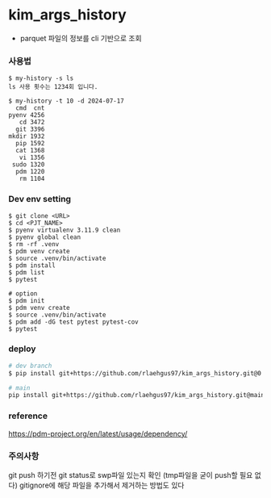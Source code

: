 # kim_args_history
- parquet 파일의 정보를 cli 기반으로 조회

### 사용법
```
$ my-history -s ls
ls 사용 횟수는 1234회 입니다.

$ my-history -t 10 -d 2024-07-17
  cmd  cnt
pyenv 4256
   cd 3472
  git 3396
mkdir 1932
  pip 1592
  cat 1368
   vi 1356
 sudo 1320
  pdm 1220
   rm 1104
```

### Dev env setting
```
$ git clone <URL>
$ cd <PJT_NAME>
$ pyenv virtualenv 3.11.9 clean 
$ pyenv global clean 
$ rm -rf .venv
$ pdm venv create
$ source .venv/bin/activate
$ pdm install
$ pdm list
$ pytest

# option
$ pdm init
$ pdm venv create
$ source .venv/bin/activate
$ pdm add -dG test pytest pytest-cov
$ pytest
```

### deploy
```bash
# dev branch
$ pip install git+https://github.com/rlaehgus97/kim_args_history.git@0.2.0/args

# main 
pip install git+https://github.com/rlaehgus97/kim_args_history.git@main
```

### reference
https://pdm-project.org/en/latest/usage/dependency/

### 주의사항
git push 하기전 git status로 swp파일 있는지 확인 (tmp파일을 굳이 push할 필요 없다)
gitignore에 해당 파일을 추가해서 제거하는 방법도 있다
